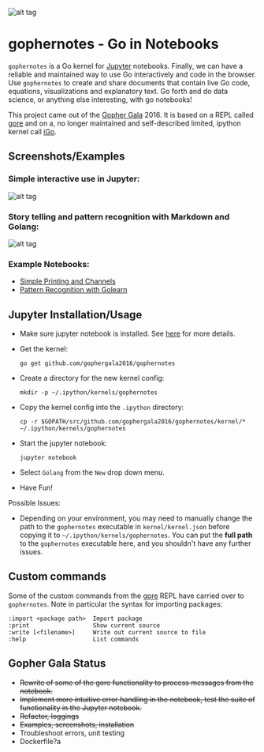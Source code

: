 ![alt tag](https://raw.githubusercontent.com/gophergala2016/gophernotes/master/files/gophernotes2.jpg)

# gophernotes - Go in Notebooks

`gophernotes` is a Go kernel for [Jupyter](http://jupyter.org/) notebooks.  Finally, we can have a reliable and maintained way to use Go interactively and code in the browser.  Use `gophernotes` to create and share documents that contain live Go code, equations, visualizations and explanatory text.  Go forth and do data science, or anything else interesting, with go notebooks!

This project came out of the [Gopher Gala](http://gophergala.com/) 2016.  It is based on a REPL called [gore](https://github.com/motemen/gore) and on a, no longer maintained and self-described limited, ipython kernel call [iGo](https://github.com/takluyver/igo).

## Screenshots/Examples

### Simple interactive use in Jupyter:

![alt tag](https://raw.githubusercontent.com/gophergala2016/gophernotes/master/files/screencast.gif)

### Story telling and pattern recognition with Markdown and Golang:

![alt tag](https://raw.githubusercontent.com/gophergala2016/gophernotes/master/files/pr-screenshot.png)

### Example Notebooks:
- [Simple Printing and Channels](https://github.com/gophergala2016/gophernotes/blob/master/examples/Simple-Example.ipynb)
- [Pattern Recognition with Golearn](https://github.com/gophergala2016/gophernotes/blob/master/examples/Pattern-Recognition.ipynb)

## Jupyter Installation/Usage

- Make sure jupyter notebook is installed.  See [here](http://jupyter.readthedocs.org/en/latest/install.html) for more details.
- Get the kernel:

  ```
  go get github.com/gophergala2016/gophernotes
  ```

- Create a directory for the new kernel config:

  ```
  mkdir -p ~/.ipython/kernels/gophernotes
  ```

- Copy the kernel config into the `.ipython` directory:

  ```
  cp -r $GOPATH/src/github.com/gophergala2016/gophernotes/kernel/* ~/.ipython/kernels/gophernotes
  ```

- Start the jupyter notebook:

  ```
  jupyter notebook
  ```

- Select `Golang` from the `New` drop down menu.
- Have Fun!

Possible Issues:
- Depending on your environment, you may need to manually change the path to the `gophernotes` executable in `kernel/kernel.json` before copying it to `~/.ipython/kernels/gophernotes`.  You can put the **full path** to the `gophernotes` executable here, and you shouldn't have any further issues.

## Custom commands
Some of the custom commands from the [gore](https://github.com/motemen/gore) REPL have carried over to `gophernotes`.  Note in particular the syntax for importing packages:

```
:import <package path>  Import package
:print                  Show current source
:write [<filename>]     Write out current source to file
:help                   List commands
```

## Gopher Gala Status

- ~~Rewrite of some of the gore functionality to process messages from the notebook.~~
- ~~Implement more intuitive error handling in the notebook, test the suite of functionality in the Jupyter notebook.~~
- ~~Refactor, loggings~~
- ~~Examples, screenshots, installation~~
- Troubleshoot errors, unit testing
- Dockerfile?a
